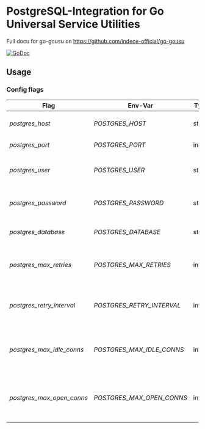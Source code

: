 # PostgreSQL-Integration for Go Universal Service Utilities

Full docu for go-gousu on https://github.com/indece-official/go-gousu

[![GoDoc](https://godoc.org/github.com/indece-official/go-gousu-postgres?status.svg)](https://godoc.org/github.com/indece-official/go-gousu-postgres)

## Usage
### Config flags
| Flag | Env-Var | Type | Default | Description |
| --- | --- | --- | --- | --- |
| _postgres\_host_ | _POSTGRES\_HOST_ | string | "127.0.0.1" | DB-Server hostname or ip |
| _postgres\_port_ | _POSTGRES\_PORT_ | int | 5432 | DB-Server port |
| _postgres\_user_ | _POSTGRES\_USER_ | string | "" | User for authentication against db server |
| _postgres\_password_ | _POSTGRES\_PASSWORD_ | string | "" | Password for authentication against db server |
| _postgres\_database_ | _POSTGRES\_DATABASE_ | string | "" | Database to use on db server |
| _postgres\_max\_retries_ | _POSTGRES\_MAX\_RETRIES_ | int | 10 | Max number of retries before connecting to db fails  |
| _postgres\_retry\_interval_ | _POSTGRES\_RETRY\_INTERVAL_ | int | 6 | Interval in seconds between retrying to connect to db |
| _postgres\_max\_idle\_conns_ | _POSTGRES\_MAX\_IDLE\_CONNS_ | int | 0 | Maximum number of idle connections (0 is unlimited) |
| _postgres\_max\_open\_conns_ | _POSTGRES\_MAX\_OPEN\_CONNS_ | int | 0 | Maximum number of open connections (0 is unlimited) |
